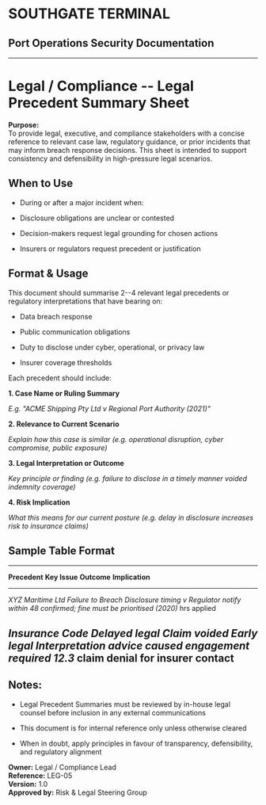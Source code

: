 # SOUTHGATE TERMINAL
## Port Operations Security Documentation
---

# Legal / Compliance -- Legal Precedent Summary Sheet

**Purpose:**\
To provide legal, executive, and compliance stakeholders with a concise
reference to relevant case law, regulatory guidance, or prior incidents
that may inform breach response decisions. This sheet is intended to
support consistency and defensibility in high-pressure legal scenarios.

## When to Use

- During or after a major incident when:

- Disclosure obligations are unclear or contested

- Decision-makers request legal grounding for chosen actions

- Insurers or regulators request precedent or justification

## Format & Usage

This document should summarise 2--4 relevant legal precedents or
regulatory interpretations that have bearing on:

- Data breach response

- Public communication obligations

- Duty to disclose under cyber, operational, or privacy law

- Insurer coverage thresholds

Each precedent should include:

**1. Case Name or Ruling Summary**

*E.g. "ACME Shipping Pty Ltd v Regional Port Authority (2021)"*

**2. Relevance to Current Scenario**

*Explain how this case is similar (e.g. operational disruption, cyber
compromise, public exposure)*

**3. Legal Interpretation or Outcome**

*Key principle or finding (e.g. failure to disclose in a timely manner
voided indemnity coverage)*

**4. Risk Implication**

*What this means for our current posture (e.g. delay in disclosure
increases risk to insurance claims)*

## Sample Table Format

------------------------------------------------------------------------
**Precedent**  **Key Issue** **Outcome**  **Implication**
----------------- ---------------- --------------- ---------------------
*XYZ Maritime Ltd Failure to  Breach   Disclosure timing
v Regulator  notify within 48 confirmed; fine must be prioritised
(2020)*   hrs    applied   

*Insurance Code Delayed legal Claim voided Early legal
Interpretation advice caused     engagement required
12.3*    claim denial      for insurer contact
------------------------------------------------------------------------

## Notes:

- Legal Precedent Summaries must be reviewed by in-house legal counsel
before inclusion in any external communications

- This document is for internal reference only unless otherwise cleared

- When in doubt, apply principles in favour of transparency,
defensibility, and regulatory alignment

**Owner:** Legal / Compliance Lead\
**Reference:** LEG-05\
**Version:** 1.0\
**Approved by:** Risk & Legal Steering Group
